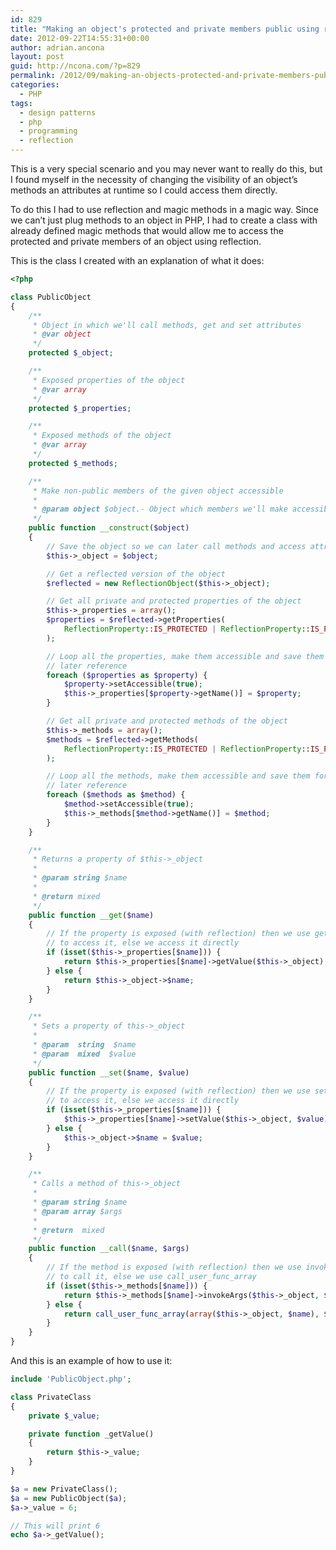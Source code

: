 ```yaml
---
id: 829
title: "Making an object's protected and private members public using reflection"
date: 2012-09-22T14:55:31+00:00
author: adrian.ancona
layout: post
guid: http://ncona.com/?p=829
permalink: /2012/09/making-an-objects-protected-and-private-members-public-using-reflection/
categories:
  - PHP
tags:
  - design patterns
  - php
  - programming
  - reflection
---
```

This is a very special scenario and you may never want to really do this, but I found myself in the necessity of changing the visibility of an object&#8217;s methods an attributes at runtime so I could access them directly.

To do this I had to use reflection and magic methods in a magic way. Since we can&#8217;t just plug methods to an object in PHP, I had to create a class with already defined magic methods that would allow me to access the protected and private members of an object using reflection.

This is the class I created with an explanation of what it does:

<!--more-->

```php
<?php

class PublicObject
{
    /**
     * Object in which we'll call methods, get and set attributes
     * @var object
     */
    protected $_object;

    /**
     * Exposed properties of the object
     * @var array
     */
    protected $_properties;

    /**
     * Exposed methods of the object
     * @var array
     */
    protected $_methods;

    /**
     * Make non-public members of the given object accessible
     *
     * @param object $object.- Object which members we'll make accessible
     */
    public function __construct($object)
    {
        // Save the object so we can later call methods and access attributes
        $this->_object = $object;

        // Get a reflected version of the object
        $reflected = new ReflectionObject($this->_object);

        // Get all private and protected properties of the object
        $this->_properties = array();
        $properties = $reflected->getProperties(
            ReflectionProperty::IS_PROTECTED | ReflectionProperty::IS_PRIVATE
        );

        // Loop all the properties, make them accessible and save them for
        // later reference
        foreach ($properties as $property) {
            $property->setAccessible(true);
            $this->_properties[$property->getName()] = $property;
        }

        // Get all private and protected methods of the object
        $this->_methods = array();
        $methods = $reflected->getMethods(
            ReflectionProperty::IS_PROTECTED | ReflectionProperty::IS_PRIVATE
        );

        // Loop all the methods, make them accessible and save them for
        // later reference
        foreach ($methods as $method) {
            $method->setAccessible(true);
            $this->_methods[$method->getName()] = $method;
        }
    }

    /**
     * Returns a property of $this->_object
     *
     * @param string $name
     *
     * @return mixed
     */
    public function __get($name)
    {
        // If the property is exposed (with reflection) then we use getValue()
        // to access it, else we access it directly
        if (isset($this->_properties[$name])) {
            return $this->_properties[$name]->getValue($this->_object);
        } else {
            return $this->_object->$name;
        }
    }

    /**
     * Sets a property of this->_object
     *
     * @param  string  $name
     * @param  mixed  $value
     */
    public function __set($name, $value)
    {
        // If the property is exposed (with reflection) then we use setValue()
        // to access it, else we access it directly
        if (isset($this->_properties[$name])) {
            $this->_properties[$name]->setValue($this->_object, $value);
        } else {
            $this->_object->$name = $value;
        }
    }

    /**
     * Calls a method of this->_object
     *
     * @param string $name
     * @param array $args
     *
     * @return  mixed
     */
    public function __call($name, $args)
    {
        // If the method is exposed (with reflection) then we use invokeArgs()
        // to call it, else we use call_user_func_array
        if (isset($this->_methods[$name])) {
            return $this->_methods[$name]->invokeArgs($this->_object, $args);
        } else {
            return call_user_func_array(array($this->_object, $name), $args);
        }
    }
}
```

And this is an example of how to use it:

```php
include 'PublicObject.php';

class PrivateClass
{
    private $_value;

    private function _getValue()
    {
        return $this->_value;
    }
}

$a = new PrivateClass();
$a = new PublicObject($a);
$a->_value = 6;

// This will print 6
echo $a->_getValue();
```

